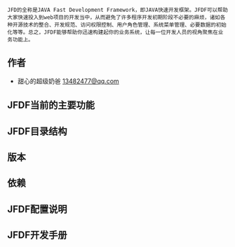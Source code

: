 	JFD的全称是JAVA Fast Development Framework，即JAVA快速开发框架。JFDF可以帮助大家快速投入到web项目的开发当中，从而避免了许多程序开发初期阶段不必要的麻烦，诸如各种开源技术的整合、开发规范、访问权限控制、用户角色管理、系统菜单管理、必要数据的初始化等等。总之，JFDF能够帮助你迅速构建起你的业务系统，让每一位开发人员的视角聚焦在业务功能上。

## 作者

* 甜心的超级奶爸 13482477@qq.com

## JFDF当前的主要功能

## JFDF目录结构

## 版本

## 依赖

## JFDF配置说明

## JFDF开发手册
